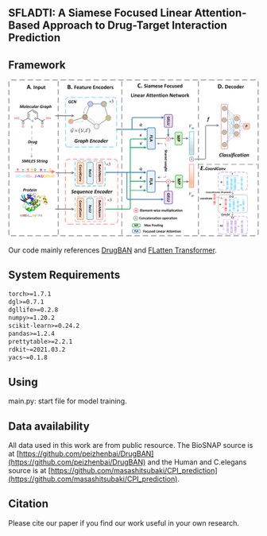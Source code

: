 ## SFLADTI: A Siamese Focused Linear Attention-Based Approach to Drug-Target Interaction Prediction

## Framework
![SFLADTI](./fig/SFLADTI.png)

Our code mainly references [DrugBAN](https://github.com/peizhenbai/DrugBAN) and [FLatten Transformer](https://github.com/LeapLabTHU/FLatten-Transformer).

## System Requirements
```
torch>=1.7.1
dgl>=0.7.1
dgllife>=0.2.8
numpy>=1.20.2
scikit-learn>=0.24.2
pandas>=1.2.4
prettytable>=2.2.1
rdkit~=2021.03.2
yacs~=0.1.8
```

## Using
main.py: start file for model training.


## Data availability
All data used in this work are from public resource. The BioSNAP source is at [https://github.com/peizhenbai/DrugBAN](https://github.com/peizhenbai/DrugBAN) and the Human and C.elegans source is at [https://github.com/masashitsubaki/CPI_prediction](https://github.com/masashitsubaki/CPI_prediction).

## Citation
Please cite our paper if you find our work useful in your own research.
```

```

